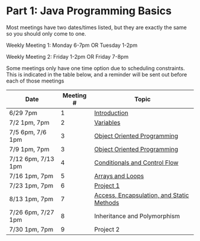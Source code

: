 # Part 1: Java Programming Basics
Most meetings have  two dates/times listed, but they are exactly the same so you should only come to one. 

Weekly Meeting 1: Monday 6-7pm OR Tuesday 1-2pm

Weekly Meeting 2: Friday 1-2pm OR Friday 7-8pm

Some meetings only have one time option due to scheduling constraints. This is indicated in the table below, and  a reminder will be sent out before each of those meetings

| Date | Meeting # | Topic |
| ---- | --- |--- |
|6/29 7pm | 1 | [Introduction](part1lessons/1Introduction.md) |
|7/2 1pm, 7pm | 2 | [Variables](part1lessons/2Variables.md) | 
|7/5 6pm, 7/6 1pm | 3 | [Object Oriented Programming](part1lessons/3ObjectOrientedProgramming.md) | 
|7/9 1pm, 7pm | 3 | [Object Oriented Programming](part1lessons/3ObjectOrientedProgramming.md) | 
|7/12 6pm, 7/13 1pm | 4 | [Conditionals and Control Flow](part1lessons/4ConditionalsAndControlFlow.md) | 
|7/16 1pm, 7pm | 5 | [Arrays and Loops](part1lessons/5ArraysLoops.md) | 
|7/23 1pm, 7pm | 6 | [Project 1](part1lessons/Project1-ClassScheduler.md) | 
|8/13 1pm, 7pm | 7 | [Access, Encapsulation, and Static Methods](part1lessons/7AccessEncapsulationStaticMethods.md)|
|7/26 6pm, 7/27 1pm | 8 | Inheritance and Polymorphism |
| 7/30 1pm, 7pm | 9 | Project 2 |
